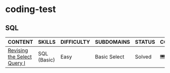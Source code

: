 # coding-test

## SQL

|CONTENT|SKILLS|DIFFICULTY|SUBDOMAINS|STATUS|CODE|
|---|---|---|---|---|---|
|[Revising the Select Query I](https://www.hackerrank.com/challenges/revising-the-select-query/problem?isFullScreen=true)|SQL (Basic)|Easy|Basic Select|Solved|[🎟]()|

